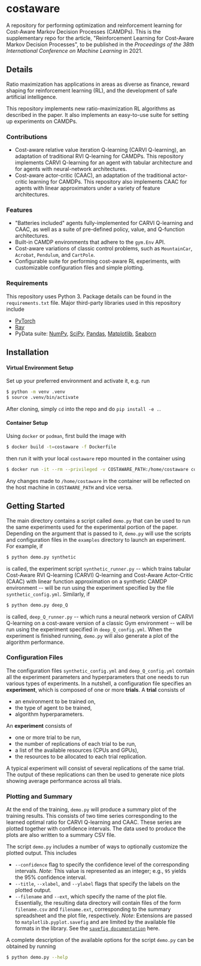 # costaware

A repository for performing optimization and reinforcement learning for Cost-Aware Markov Decision Processes (CAMDPs). This is the supplementary repo for the article, "Reinforcement Learning for Cost-Aware Markov Decision Processes", to be published in the _Proceedings of the 38th International Conference on Machine Learning_ in 2021.

## Details

Ratio maximization has applications in areas as diverse as finance, reward shaping for reinforcement
learning (RL), and the development of safe artificial intelligence.

This repository implements new ratio-maximization RL algorithms as described in the paper. It also implements an easy-to-use suite for setting up experiments on CAMDPs.

### Contributions

* Cost-aware relative value iteration Q-learning (CARVI Q-learning), an adaptation of traditional RVI Q-learning for CAMDPs. This repository implements CARVI Q-learning for an agent with tabular architecture and for agents with neural-network architectures. 
* Cost-aware actor-critic (CAAC), an adaptation of the traditional actor-critic learning for CAMDPs. This repository also implements CAAC for agents with linear approximators under a variety of feature architectures.

### Features

* "Batteries included" agents fully-implemented for CARVI Q-learning and CAAC, as well as a suite of pre-defined policy, value, and Q-function architectures.
* Built-in CAMDP environments that adhere to the `gym.Env` API.
* Cost-aware variations of classic control problems, such as `MountainCar`, `Acrobat`, `Pendulum`, and `CartPole`.
* Configurable suite for performing cost-aware RL experiments, with customizable configuration files and  simple plotting.

### Requirements

This repository uses Python 3. Package details can be found in the `requirements.txt` file. Major third-party libraries used in this repository include  

* [PyTorch](https://pytorch.org/)
* [Ray](https://ray.io/)
* PyData suite: [NumPy](https://numpy.org/), [SciPy](https://www.scipy.org/), [Pandas](https://pandas.pydata.org/), [Matplotlib](https://matplotlib.org/), [Seaborn](https://seaborn.pydata.org/)

## Installation

#### Virtual Environment Setup

Set up your preferred environment and activate it, e.g. run
```bash
$ python -m venv .venv
$ source .venv/bin/activate
```
After cloning, simply `cd` into the repo and do `pip install -e .`.

#### Container Setup

Using `docker` or `podman`, first build the image with

```bash
$ docker build -t=costaware -f Dockerfile
```

then run it with your local `costaware` repo mounted in the container using

```bash
$ docker run -it --rm --privileged -v COSTAWARE_PATH:/home/costaware costaware
```

Any changes made to `/home/costaware` in the container will be reflected
on the host machine in `COSTAWARE_PATH` and vice versa.

## Getting Started

The main directory contains a script called `demo.py` that can be used to run the same experiments used for the experimental portion of the paper. Depending on the argument that is passed to it, `demo.py` will use the scripts and configuration files in the `examples` directory to launch an experiment. For example, if

```bash
$ python demo.py synthetic
```

is called, the experiment script `synthetic_runner.py` -- which trains tabular Cost-Aware RVI Q-learning (CARVI) Q-learning and Cost-Aware Actor-Critic (CAAC) with linear function approximation on a synthetic CAMDP environment -- will be run using the experiment specified by the file `synthetic_config.yml`. Similarly, if

```bash
$ python demo.py deep_Q
```

is called, `deep_Q_runner.py` -- which runs a neural network version of CARVI Q-learning on a cost-aware version of a classic Gym environment -- will be run using the experiment specified in `deep_Q_config.yml`. When the experiment is finished running, `demo.py` will also generate a plot of the algorithm performance.

### Configuration Files

The configuration files `synthetic_config.yml` and `deep_Q_config.yml` contain all the experiment parameters and hyperparameters that one needs to run various types of experiments. In a nutshell, a configuration file specifies an **experiment**, which is composed of one or more **trials**. A **trial** consists of
* an environment to be trained on,
* the type of agent to be trained,
* algorithm hyperparameters.

An **experiment** consists of
* one or more trial to be run,
* the number of replications of each trial to be run,
* a list of the available resources (CPUs and GPUs),
* the resources to be allocated to each trial replication.

A typical experiment will consist of several replications of the same trial. The output of these replications can then be used to generate nice plots showing average performance across all trials.

### Plotting and Summary

At the end of the training, `demo.py` will produce a summary plot of the training results. This consists of two time series corresponding to the learned optimal ratio for CARVI Q-learning and CAAC. These series are plotted together with confidence intervals. The data used to produce the plots are also written to a summary CSV file.

The script `demo.py` includes a number of ways to optionally customize the plotted output. This includes

* `--confidence` flag to specify the confidence level of the corresponding intervals. *Note*: This value is represented as an integer; e.g., `95` yields the 95% confidence interval.
* `--title`, `--xlabel`, and `--ylabel` flags that specify the labels on the plotted output.
* `--filename` and `--ext`, which specify the name of the plot file. Essentially, the resulting data directory will contain files of the form `filename.csv` and `filename.ext`, corresponding to the summary spreadsheet and the plot file, respectively. *Note*:  Extensions are passed to `matplotlib.pyplot.savefig` and are limited by the available file formats in the library. See the [`savefig documentation`](https://matplotlib.org/stable/api/_as_gen/matplotlib.pyplot.savefig.html) here.

A complete description of the available options for the script `demo.py` can be obtained by running

```bash
$ python demo.py --help
```



